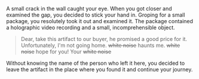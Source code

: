 A small crack in the wall caught your eye. When you got closer and examined the gap, you decided to stick your hand in. Groping for a small package, you resolutely took it out and examined it. The package contained a holographic video recording and a small, incomprehensible object.

> Dear, take this artifact to our buyer, he promised a good price for it. Unfortunately, I'm not going home. ~~white noise~~ haunts me. ~~white noise~~ hope for you! Your ~~white noise~~

Without knowing the name of the person who left it here, you decided to leave the artifact in the place where you found it and continue your journey.